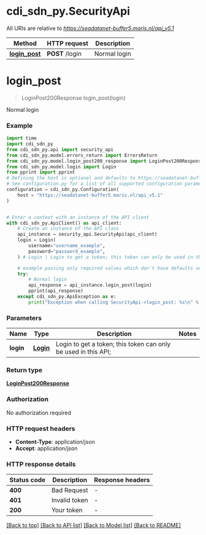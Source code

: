 # cdi_sdn_py.SecurityApi

All URIs are relative to *https://seadatanet-buffer5.maris.nl/api_v5.1*

Method | HTTP request | Description
------------- | ------------- | -------------
[**login_post**](SecurityApi.md#login_post) | **POST** /login | Normal login


# **login_post**
> LoginPost200Response login_post(login)

Normal login

### Example


```python
import time
import cdi_sdn_py
from cdi_sdn_py.api import security_api
from cdi_sdn_py.model.errors_return import ErrorsReturn
from cdi_sdn_py.model.login_post200_response import LoginPost200Response
from cdi_sdn_py.model.login import Login
from pprint import pprint
# Defining the host is optional and defaults to https://seadatanet-buffer5.maris.nl/api_v5.1
# See configuration.py for a list of all supported configuration parameters.
configuration = cdi_sdn_py.Configuration(
    host = "https://seadatanet-buffer5.maris.nl/api_v5.1"
)


# Enter a context with an instance of the API client
with cdi_sdn_py.ApiClient() as api_client:
    # Create an instance of the API class
    api_instance = security_api.SecurityApi(api_client)
    login = Login(
        username="username_example",
        password="password_example",
    ) # Login | Login to get a token; this token can only be used in this API;

    # example passing only required values which don't have defaults set
    try:
        # Normal login
        api_response = api_instance.login_post(login)
        pprint(api_response)
    except cdi_sdn_py.ApiException as e:
        print("Exception when calling SecurityApi->login_post: %s\n" % e)
```


### Parameters

Name | Type | Description  | Notes
------------- | ------------- | ------------- | -------------
 **login** | [**Login**](Login.md)| Login to get a token; this token can only be used in this API; |

### Return type

[**LoginPost200Response**](LoginPost200Response.md)

### Authorization

No authorization required

### HTTP request headers

 - **Content-Type**: application/json
 - **Accept**: application/json


### HTTP response details

| Status code | Description | Response headers |
|-------------|-------------|------------------|
**400** | Bad Request |  -  |
**401** | Invalid token |  -  |
**200** | Your token |  -  |

[[Back to top]](#) [[Back to API list]](../README.md#documentation-for-api-endpoints) [[Back to Model list]](../README.md#documentation-for-models) [[Back to README]](../README.md)

